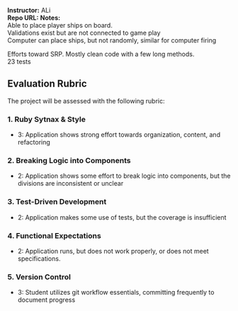 **Instructor:**   ALi  
**Repo URL:**
**Notes:**  
Able to place player ships on board.  
Validations exist but are not connected to game play  
Computer can place ships, but not randomly, similar for computer firing

Efforts toward SRP. Mostly clean code with a few long methods.  
23 tests  

## Evaluation Rubric

The project will be assessed with the following rubric:

### 1. Ruby Sytnax & Style

* 3:  Application shows strong effort towards organization, content, and refactoring

### 2. Breaking Logic into Components

* 2: Application shows some effort to break logic into components, but the divisions are inconsistent or unclear

### 3. Test-Driven Development

* 2: Application makes some use of tests, but the coverage is insufficient

### 4. Functional Expectations

* 2: Application runs, but does not work properly, or does not meet specifications.

### 5. Version Control  

* 3: Student utilizes git workflow essentials, committing frequently to document progress
